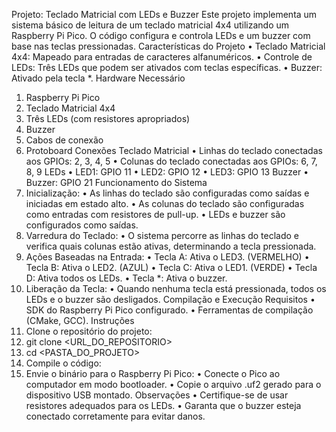 Projeto: Teclado Matricial com LEDs e Buzzer
Este projeto implementa um sistema básico de leitura de um teclado matricial 4x4 utilizando um Raspberry Pi Pico. O código configura e controla LEDs e um buzzer com base nas teclas pressionadas.
Características do Projeto
•	Teclado Matricial 4x4: Mapeado para entradas de caracteres alfanuméricos.
•	Controle de LEDs: Três LEDs que podem ser ativados com teclas específicas.
•	Buzzer: Ativado pela tecla *.
Hardware Necessário
1.	Raspberry Pi Pico
2.	Teclado Matricial 4x4
3.	Três LEDs (com resistores apropriados)
4.	Buzzer
5.	Cabos de conexão
6.	Protoboard
Conexões
Teclado Matricial
•	Linhas do teclado conectadas aos GPIOs: 2, 3, 4, 5
•	Colunas do teclado conectadas aos GPIOs: 6, 7, 8, 9
LEDs
•	LED1: GPIO 11
•	LED2: GPIO 12
•	LED3: GPIO 13
Buzzer
•	Buzzer: GPIO 21
Funcionamento do Sistema
1.	Inicialização:
•	As linhas do teclado são configuradas como saídas e iniciadas em estado alto.
•	As colunas do teclado são configuradas como entradas com resistores de pull-up.
•	LEDs e buzzer são configurados como saídas.
2.	Varredura do Teclado:
•	O sistema percorre as linhas do teclado e verifica quais colunas estão ativas, determinando a tecla pressionada.
3.	Ações Baseadas na Entrada:
•	Tecla A: Ativa o LED3. (VERMELHO)
•	Tecla B: Ativa o LED2. (AZUL)
•	Tecla C: Ativa o LED1. (VERDE)
•	Tecla D: Ativa todos os LEDs.
•	Tecla *: Ativa o buzzer.
4.	Liberação da Tecla:
•	Quando nenhuma tecla está pressionada, todos os LEDs e o buzzer são desligados.
Compilação e Execução
Requisitos
•	SDK do Raspberry Pi Pico configurado.
•	Ferramentas de compilação (CMake, GCC).
Instruções
1.	Clone o repositório do projeto:
2.	git clone <URL_DO_REPOSITORIO>
3.	cd <PASTA_DO_PROJETO>
4.	Compile o código:
5.	Envie o binário para o Raspberry Pi Pico:
•	Conecte o Pico ao computador em modo bootloader.
•	Copie o arquivo .uf2 gerado para o dispositivo USB montado.
Observações
•	Certifique-se de usar resistores adequados para os LEDs.
•	Garanta que o buzzer esteja conectado corretamente para evitar danos.
